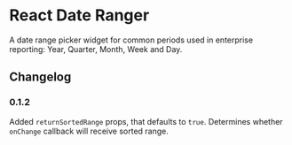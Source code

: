 # React Date Ranger

A date range picker widget for common periods used in enterprise reporting:
Year, Quarter, Month, Week and Day.

## Changelog
### 0.1.2
Added `returnSortedRange` props, that defaults to `true`. Determines whether
`onChange` callback will receive sorted range.
